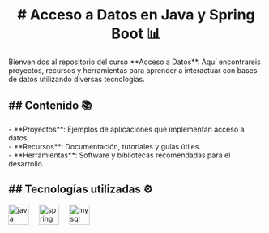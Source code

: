 <h1 align="center"># Acceso a Datos en Java y Spring Boot 📊</h1>



<p align="left">Bienvenidos al repositorio del curso **Acceso a Datos**. Aquí encontrareis proyectos, recursos y herramientas para aprender a interactuar con bases de datos utilizando diversas tecnologías.</p>


<h2 align="left">## Contenido 📚</h2>



<p align="left">- **Proyectos**: Ejemplos de aplicaciones que implementan acceso a datos.<br>- **Recursos**: Documentación, tutoriales y guías útiles.<br>- **Herramientas**: Software y bibliotecas recomendadas para el desarrollo.</p>


<h2 align="left">## Tecnologías utilizadas ⚙️</h2>


<div align="left">
  <img src="https://cdn.jsdelivr.net/gh/devicons/devicon/icons/java/java-original.svg" height="40" alt="java logo"  />
  <img width="12" />
  <img src="https://cdn.jsdelivr.net/gh/devicons/devicon/icons/spring/spring-original.svg" height="40" alt="spring logo"  />
  <img width="12" />
  <img src="https://cdn.jsdelivr.net/gh/devicons/devicon/icons/mysql/mysql-original.svg" height="40" alt="mysql logo"  />
</div>

###
